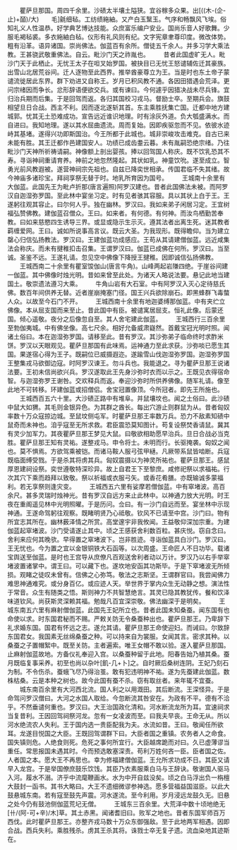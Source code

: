 <!-- { "loadSidebar": true } -->
　　瞿萨旦那国。周四千余里。沙碛太半壤土隘狭。宜谷稼多众果。出[((木-(企-止)+皕)/大)　　毛]毹细毡。工纺绩絁紬。又产白玉黳玉。气序和畅飘风飞埃。俗知礼义人性温恭。好学典艺博达技能。众庶富乐编户安业。国尚乐音人好歌舞。少服毛褐毡裘。多衣絁紬白毡。仪形有礼风则有纪。文字宪章聿尊印度。微改体势。粗有沿革。语异诸国。崇尚佛法。伽蓝百有余所。僧徒五千余人。并多习学大乘法教。王甚骁武敬重佛法。自云。毗沙门天之祚胤也。
　　昔者此国虚旷无人。毗沙门天于此栖止。无忧王太子在呾叉始罗国。被抉目已无忧王怒谴辅佐迁其豪族。出雪山北居荒谷间。迁人逐物至此西界。推举酋豪尊立为王。当是时也东土帝子蒙谴流徙居此东界。群下劝进又自称王。岁月已积风教不通。各因田猎遇会荒泽。更问宗绪因而争长。忿形辞语便欲交兵。或有谏曰。今何遽乎因猎决战未尽兵锋。宜归治兵期而后集。于是回驾而返。各归其国校习戎马。督励士卒。至期兵会。旗鼓相望旦日合战。西主不利。因而逐北遂斩其首。东主乘胜抚集亡国。迁都中地方建城郭。忧其无土恐难成功。宣告远近谁识地理。时有涂灰外道。负大瓠盛满水。而自进曰。我知地理。遂以其水屈曲遗流。周而复始。因即疾驱忽而不见。依彼水迹峙其基堵。遂得兴功即斯国治。今王所都于此城也。城非崇峻攻击难克。自古已来未能有胜。其王迁都作邑建国安人。功绩已成齿耋云暮。未有胤嗣恐绝宗绪。乃往毗沙门天神所祈祷请嗣。神像额上剖出婴孩。捧以回驾国人称庆。既不饮乳恐其不寿。寻诣神祠重请育养。神前之地忽然隆起。其状如乳。神童饮吮。遂至成立。智勇光前风教遐被。遂营神祠宗先祖也。自兹已降奕世相承。传国君临不失其绪。故今神庙多诸珍宝。拜祠享祭无替于时。地乳所育因为国号。
　　王城南十余里有大伽蓝。此国先王为毗卢折那(唐言遍照)阿罗汉建也。昔者此国佛法未被。而阿罗汉自迦湿弥罗国。至此林中宴坐习定。时有见者骇其容服。具以其状上白于王。王遂躬往观其容止。曰尔何人乎。独在幽林。罗汉曰。我如来弟子闲居习定。王宜树福弘赞佛教。建伽蓝召僧众。王曰。如来者。有何德。有何神。而汝鸟栖勤苦奉教。曰如来慈愍四生诱导三界。或显或隐示生示灭。遵其法者出离生死。迷其教者羁缠爱网。王曰。诚如所说事高言议。既云大圣。为我现形。既得瞻仰。当为建立罄心归信弘扬教法。罗汉曰。王建伽蓝功成感应。王苟从其请建僧伽蓝。远近咸集法会称庆。而未有揵稚扣击召集。王谓罗汉曰。伽蓝已成佛在何所。罗汉曰。当至诚。圣鉴不远。王遂礼请。忽见空中佛像下降授王揵稚。因即诚信弘扬佛教。
　　王城西南二十余里有瞿室馂伽山(唐言牛角)。山峰两起岩隒四绝。于崖谷间建一伽蓝。其中佛像时烛光明。昔如来曾至此处。为诸天人略说法要。悬记此地当建国土。敬崇遗法遵习大乘。
　　牛角山岩有大石室。中有阿罗汉入灭心定待慈氏佛。数百年间供养无替。近者崖崩掩塞门径。国王兴兵欲除崩石。即黑蜂群飞毒螫人众。以故至今石门不开。
　　王城西南十余里有地迦婆缚那伽蓝。中有夹纻立佛像。本从屈支国而来至止。昔此国中有臣。被谴寓居屈支。恒礼此像。后蒙还国。倾心遥敬。夜分之后像忽自至。其人舍宅建此伽蓝。
　　王城西行三百余里至勃伽夷城。中有佛坐像。高七尺余。相好允备威肃嶷然。首戴宝冠光明时照。闻诸土俗曰。本在迦湿弥罗国。请移至此。昔有罗汉。其沙弥弟子临命终时求酢米饼。罗汉以天眼观见。瞿萨旦那国有此味焉。运神通力至此求获。沙弥啖已愿生其国。果遂宿心得为王子。既嗣位已威摄遐迩。遂踰雪山伐迦湿弥罗国。迦湿弥罗国王整集戎马欲御边寇。时阿罗汉谏王。勿斗兵也。我能退之。寻为瞿萨旦那王说诸法要。王初未信尚欲兴兵。罗汉遂取此王先身沙弥时衣而以示之。王既见衣得宿命智。与迦湿弥罗王谢咎。交欢释兵而返。奉迎沙弥时所供养佛像。随军礼请。像至此地不可转移。环建伽蓝或招僧侣。舍宝冠置像顶。今所冠者。即先王所施也。
　　王城西百五六十里。大沙碛正路中有堆阜。并鼠壤坟也。闻之土俗曰。此沙碛中鼠大如猬。其毛则金银异色。为其群之酋长。每出穴游止则群鼠为从。昔者匈奴率数十万众寇掠边城。至鼠坟侧屯军。时瞿萨旦那王率数万兵。恐力不敌素知碛中鼠奇而未神也。洎乎寇至无所求救。君臣震恐莫知图计。苟复设祭焚香请鼠。冀其有灵少加军力。其夜瞿萨旦那王梦见大鼠。曰敬欲相助愿早治兵。旦日合战必当克胜。瞿萨旦那王知有灵祐。遂整戎马。申令将士。未明而行。长驱掩袭。匈奴之闻也。莫不惧焉。方欲驾乘被铠。而诸马鞍人服弓弦甲縺。凡厥带系鼠皆啮断。兵寇既临面缚受戮。于是杀其将虏其兵。匈奴震摄以为神灵所祐也。瞿萨旦那王。感鼠厚恩建祠设祭。奕世遵敬特深珍异。故上自君王下至黎庶。咸修祀祭以求福祐。行次其穴下乘而趋拜以致敬。祭以祈福或衣服弓矢。或香花肴膳。亦既输诚多蒙福利。若无享祭则逢灾变。
　　王城西五六里有娑摩若僧伽蓝。中有窣堵波。高百余尺。甚多灵瑞时烛神光。昔有罗汉自远方来止此林中。以神通力放大光明。时王夜在重阁遥见林中光明照曜。于是历问。佥曰。有一沙门自远而至。宴坐林中示现神通。王遂命驾躬往观察。既睹明贤乃心祗敬。钦风不已请至中宫。沙门曰。物有所宜志其所在。幽林薮泽情之所赏。高堂邃宇非我攸闻。王益敬仰深加宗重。为建伽蓝起窣堵波。沙门受请遂止其中。顷之王感获舍利数百粒。甚庆悦。窃自念曰。舍利来应何其晚欤。早得置之窣堵波下。岂非胜迹。寻诣伽蓝具白沙门。罗汉曰。王无忧也。今为置之宜以金银铜铁大石函等。以次周盛。王命匠人不日功毕。载诸宝舆送至伽蓝。是时也王宫导从庶僚凡百观送舍利者动以万计。罗汉乃以右手举窣堵波置诸掌中。谓王曰。可以藏下也。遂坎地安函其功斯毕。于是下窣堵波无所倾损。观睹之徒叹未曾有。信佛之心弥笃。敬法之志斯坚。王谓群官曰。我尝闻佛力难思神通难究。或分身百亿。或应迹人天。举世界于掌内众生无动静之想。演法性于常音。众生有随类之悟。斯则神力不共智慧绝言。其灵已隐其教犹传。餐和饮泽味道钦风。尚获斯灵深赖其福。勉哉凡百宜深崇敬。佛法幽深于是明矣。
　　王城东南五六里有麻射僧伽蓝。此国先王妃所立也。昔者此国未知桑蚕。闻东国有也命使以求。时东国君秘而不赐。严敕关防无令桑蚕种出也。瞿萨旦那王。乃卑辞下礼求婚东国。国君有怀远之志。遂允其请。瞿萨旦那王命使迎妇。而诫曰。尔致辞东国君女。我国素无丝绵桑蚕之种。可以持来自为裳服。女闻其言。密求其种。以桑蚕之子置帽絮中。既至关防。主者遍索。唯王女帽不敢以验。遂入瞿萨旦那国。止麻射伽蓝故地。方备仪礼奉迎入宫。以桑蚕种留于此地。阳春告始乃植其桑。蚕月既临复事采养。初至也尚以杂叶[飢-几+卜]之。自时厥后桑树连阴。王妃乃刻石为制。不令伤杀。蚕蛾飞尽乃得治茧。敢有犯违明神不祐。遂为先蚕建此伽蓝。数株枯桑。云是本种之树也。故今此国有蚕不杀。窃有取丝者。来年辄不宜蚕。
　　城东南百余里有大河西北流。国人利之以用溉田。其后断流。王深怪异。于是命驾问罗汉僧曰。大河之水国人取给。今忽断流其咎安在。为政有不平。德有不洽乎。不然垂谴何重也。罗汉曰。大王治国政化清和。河水断流龙所为耳。宜速祠求当复昔利。王因回驾祠祭河龙。忽有一女凌波而至。曰我夫早丧。王命无从。所以河水绝流农人失利。王于国内选一贵臣配我为夫。水流如昔。王曰。敬闻任所欲耳。龙遂目悦国之大臣。王既回驾谓群下曰。大臣者国之重镇。农务者人之命食。国失镇则危。人绝食则死。危死之事何所宜行。大臣越席跪而对曰。久已虚薄谬当重任。常思报国未遇其时。今而预选敢塞深责。苟利万姓何吝一臣。臣者国之佐。人者国之本。愿大王不再思也。幸为修福建僧伽蓝。王允所求功成不日。其臣又请早入龙宫。于是举国僚庶鼓乐饮饯。其臣乃衣素服乘白马与王辞诀。敬谢国人驱马入河。履水不溺。济乎中流麾鞭画水。水为中开自兹没矣。顷之白马浮出负一栴檀大鼓封一函书。其书大略曰。大王不遗细微谬参神选。愿多营福益国滋臣。以此大鼓悬城东南。若有寇至鼓先声震。河水遂流。至今利用。岁月浸远龙鼓久无。旧悬之处今仍有鼓池侧伽蓝荒圮无僧。
　　王城东三百余里。大荒泽中数十顷地绝无[卄/(阿-可+辛)/木]草。其土赤黑。闻诸耆旧曰。败军之地也。昔者东国军师百万西伐。此时瞿萨旦那王。亦整齐戎马数十万众东御强敌。至于此地两军相遇。因即合战。西兵失利。乘胜残杀。虏其王杀其将。诛戮士卒无复孑遗。流血染地其迹斯在。
